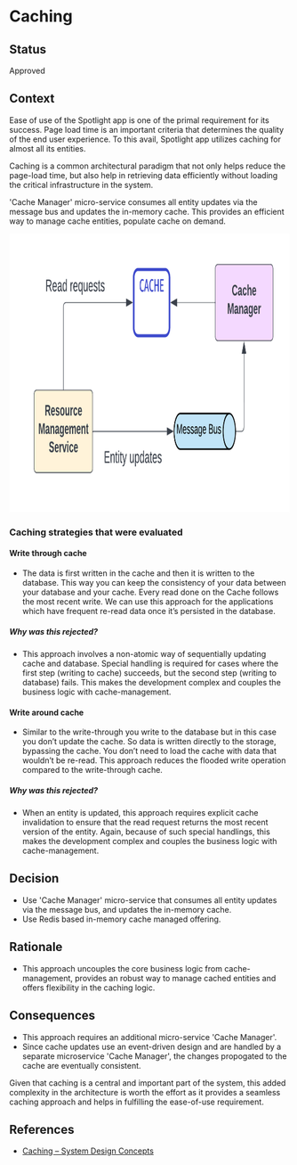# Caching

## Status
Approved

## Context
Ease of use of the Spotlight app is one of the primal requirement for its success. Page load time is an important criteria that determines the quality of the end user experience. To this avail, Spotlight app utilizes caching for almost all its entities.

Caching is a common architectural paradigm that not only helps reduce the page-load time, but also help in retrieving data efficiently without loading the critical infrastructure in the system.

'Cache Manager' micro-service consumes all entity updates via the message bus and updates the in-memory cache. This provides an efficient way to manage cache entities, populate cache on demand.

<img src="../images/caching.png" height="500"></img>

### Caching strategies that were evaluated 

#### Write through cache

- The data is first written in the cache and then it is written to the database. This way you can keep the consistency of your data between your database and your cache. Every read done on the Cache follows the most recent write. We can use this approach for the applications which have frequent re-read data once it’s persisted in the database.

##### Why was this rejected?

- This approach involves a non-atomic way of sequentially updating cache and database. Special handling is required for cases where the first step (writing to cache) succeeds, but the second step (writing to database) fails. This makes the development complex and couples the business logic with cache-management.

#### Write around cache

- Similar to the write-through you write to the database but in this case you don’t update the cache. So data is written directly to the storage, bypassing the cache. You don’t need to load the cache with data that wouldn’t be re-read. This approach reduces the flooded write operation compared to the write-through cache.

##### Why was this rejected?

- When an entity is updated, this approach requires explicit cache invalidation to ensure that the read request returns the most recent version of the entity. Again, because of such special handlings, this makes the development complex and couples the business logic with cache-management.

## Decision

- Use 'Cache Manager' micro-service that consumes all entity updates via the message bus, and updates the in-memory cache.
- Use Redis based in-memory cache managed offering.  

## Rationale
- This approach uncouples the core business logic from cache-management, provides an robust way to manage cached entities and offers flexibility in the caching logic.

## Consequences
- This approach requires an additional micro-service 'Cache Manager'. 
- Since cache updates use an event-driven design and are handled by a separate microservice 'Cache Manager', the changes propogated to the cache are eventually consistent.

Given that caching is a central and important part of the system, this added complexity in the architecture is worth the effort as it provides a seamless caching approach and helps in fulfilling the ease-of-use requirement.

## References
- [Caching – System Design Concepts](https://www.geeksforgeeks.org/caching-system-design-concept-for-beginners/)